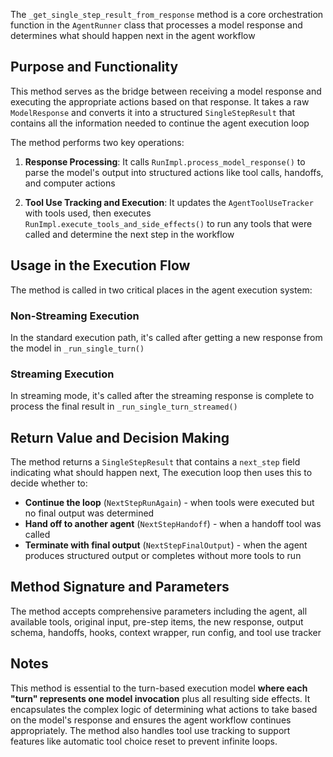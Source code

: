 The `_get_single_step_result_from_response` method is a core orchestration function in the `AgentRunner` class that processes a model response and determines what should happen next in the agent workflow

## Purpose and Functionality

This method serves as the bridge between receiving a model response and executing the appropriate actions based on that response. It takes a raw `ModelResponse` and converts it into a structured `SingleStepResult` that contains all the information needed to continue the agent execution loop

The method performs two key operations:

1. **Response Processing**: It calls `RunImpl.process_model_response()` to parse the model's output into structured actions like tool calls, handoffs, and computer actions

2. **Tool Use Tracking and Execution**: It updates the `AgentToolUseTracker` with tools used, then executes `RunImpl.execute_tools_and_side_effects()` to run any tools that were called and determine the next step in the workflow

## Usage in the Execution Flow

The method is called in two critical places in the agent execution system:

### Non-Streaming Execution
In the standard execution path, it's called after getting a new response from the model in `_run_single_turn()`

### Streaming Execution  
In streaming mode, it's called after the streaming response is complete to process the final result in `_run_single_turn_streamed()`

## Return Value and Decision Making

The method returns a `SingleStepResult` that contains a `next_step` field indicating what should happen next, The execution loop then uses this to decide whether to:

- **Continue the loop** (`NextStepRunAgain`) - when tools were executed but no final output was determined
- **Hand off to another agent** (`NextStepHandoff`) - when a handoff tool was called
- **Terminate with final output** (`NextStepFinalOutput`) - when the agent produces structured output or completes without more tools to run

## Method Signature and Parameters

The method accepts comprehensive parameters including the agent, all available tools, original input, pre-step items, the new response, output schema, handoffs, hooks, context wrapper, run config, and tool use tracker

## Notes

This method is essential to the turn-based execution model **where each "turn" represents one model invocation** plus all resulting side effects. It encapsulates the complex logic of determining what actions to take based on the model's response and ensures the agent workflow continues appropriately. The method also handles tool use tracking to support features like automatic tool choice reset to prevent infinite loops.
